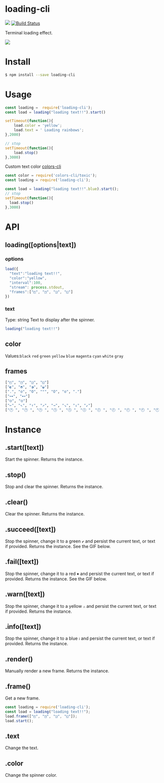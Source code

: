 # loading-cli

[![](https://jaywcjlove.github.io/sb/ico/npm.svg)](https://www.npmjs.com/package/loading-cli) [![Build Status](https://travis-ci.org/jaywcjlove/loading-cli.svg?branch=master)](https://travis-ci.org/jaywcjlove/loading-cli)

Terminal loading effect.

![](./img/load.gif)

# Install

```bash 
$ npm install --save loading-cli
```

# Usage

```js 
const loading =  require('loading-cli');
const load = loading("loading text!!").start()

setTimeout(function(){
    load.color = 'yellow';
    load.text = ' Loading rainbows';
},2000)

// stop
setTimeout(function(){
    load.stop()
},3000)
```

Custom text color [colors-cli](https://github.com/jaywcjlove/colors-cli)

```js
const color = require('colors-cli/toxic');
const loading = require('loading-cli');

const load = loading("loading text!!".blue).start();
// stop
setTimeout(function(){
  load.stop()
},3000)
```

# API

## loading([options|text])

### options 

```js
load({
  "text":"loading text!!",
  "color":"yellow",
  "interval":100,
  "stream": process.stdout,
  "frames":["◰", "◳", "◲", "◱"]
})
```

### text

Type: string
Text to display after the spinner.

```js
loading("loading text!!")
```

## color

Values:`black` `red` `green` `yellow` `blue` `magenta` `cyan` `white` `gray`   


## frames

```bash
["◰", "◳", "◲", "◱"]
["◐", "◓", "◑", "◒"]
[".", "o", "O", "°", "O", "o", "."]
["⊶", "⊷"]
["ဝ", "၀"]
["←", "↖", "↑", "↗", "→", "↘", "↓", "↙"]
["🕐 ", "🕑 ", "🕒 ", "🕓 ", "🕔 ", "🕕 ", "🕖 ", "🕗 ", "🕘 ", "🕙 ", "🕚 "]
```

# Instance

## .start([text])

Start the spinner. Returns the instance.

## .stop()

Stop and clear the spinner. Returns the instance.

## .clear()

Clear the spinner. Returns the instance.

## .succeed([text])

Stop the spinner, change it to a green `✔` and persist the current text, or text if provided. Returns the instance. See the GIF below.

## .fail([text])

Stop the spinner, change it to a red `✖` and persist the current text, or text if provided. Returns the instance. See the GIF below.

## .warn([text])

Stop the spinner, change it to a yellow `⚠` and persist the current text, or text if provided. Returns the instance.

## .info([text])

Stop the spinner, change it to a blue `ℹ` and persist the current text, or text if provided. Returns the instance.

## .render()

Manually render a new frame. Returns the instance.

## .frame()

Get a new frame.

```js
const loading = require('loading-cli');
const load = loading("loading text!!");
load.frame(["◰", "◳", "◲", "◱"]);
load.start();
```

## .text

Change the text.

## .color

Change the spinner color.
